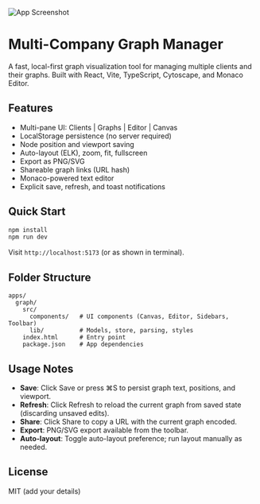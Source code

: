 
![App Screenshot](./Screenshot%202025-08-12%20at%2011.11.06%E2%80%AFPM.png)

# Multi-Company Graph Manager

A fast, local-first graph visualization tool for managing multiple clients and their graphs. Built with React, Vite, TypeScript, Cytoscape, and Monaco Editor.

## Features
- Multi-pane UI: Clients | Graphs | Editor | Canvas
- LocalStorage persistence (no server required)
- Node position and viewport saving
- Auto-layout (ELK), zoom, fit, fullscreen
- Export as PNG/SVG
- Shareable graph links (URL hash)
- Monaco-powered text editor
- Explicit save, refresh, and toast notifications

## Quick Start
```bash
npm install
npm run dev
```
Visit `http://localhost:5173` (or as shown in terminal).

## Folder Structure
```
apps/
  graph/
    src/
      components/   # UI components (Canvas, Editor, Sidebars, Toolbar)
      lib/          # Models, store, parsing, styles
    index.html      # Entry point
    package.json    # App dependencies
```

## Usage Notes
- **Save**: Click Save or press ⌘S to persist graph text, positions, and viewport.
- **Refresh**: Click Refresh to reload the current graph from saved state (discarding unsaved edits).
- **Share**: Click Share to copy a URL with the current graph encoded.
- **Export**: PNG/SVG export available from the toolbar.
- **Auto-layout**: Toggle auto-layout preference; run layout manually as needed.

## License
MIT (add your details)
